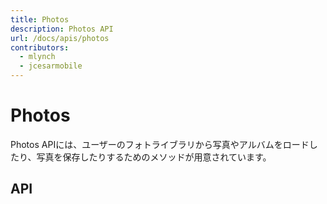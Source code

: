 ```yaml
---
title: Photos
description: Photos API
url: /docs/apis/photos
contributors:
  - mlynch
  - jcesarmobile
---
```


<plugin-platforms platforms="ios,android"></plugin-platforms>

# Photos

Photos APIには、ユーザーのフォトライブラリから写真やアルバムをロードしたり、写真を保存したりするためのメソッドが用意されています。

## API

<plugin-api name="photos"></plugin-api>